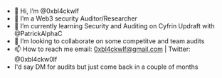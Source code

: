 - 👋 Hi, I’m @0xbl4ckwlf
- 👀 I’m a Web3 security Auditor/Researcher
- 🌱 I’m currently learning Security and Auditing on Cyfrin Updraft with @PatrickAlphaC 
- 💞️ I’m looking to collaborate on some competitve and team audits
- 📫 How to reach me email: 0xbl4ckwlf@gmail.com | Twitter: @0xbl4ckw0lf
- I'd say DM for audits but just come back in a couple of months 
<!---
0xbl4ckwlf/0xbl4ckwlf is a ✨ special ✨ repository because its `README.md` (this file) appears on your GitHub profile.
You can click the Preview link to take a look at your changes.
--->
